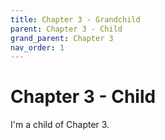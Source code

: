 ```yaml
---
title: Chapter 3 - Grandchild
parent: Chapter 3 - Child
grand_parent: Chapter 3
nav_order: 1
---
```


# Chapter 3 - Child
I'm a child of Chapter 3.
